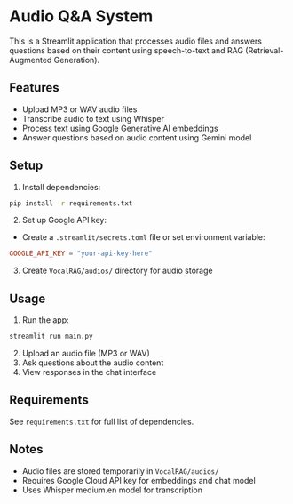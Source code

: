 # Audio Q&A System

This is a Streamlit application that processes audio files and answers questions based on their content using speech-to-text and RAG (Retrieval-Augmented Generation).

## Features
- Upload MP3 or WAV audio files
- Transcribe audio to text using Whisper
- Process text using Google Generative AI embeddings
- Answer questions based on audio content using Gemini model

## Setup
1. Install dependencies:
```bash
pip install -r requirements.txt
```
2. Set up Google API key:
- Create a `.streamlit/secrets.toml` file or set environment variable:
```toml
GOOGLE_API_KEY = "your-api-key-here"
```
3. Create `VocalRAG/audios/` directory for audio storage

## Usage
1. Run the app:
```bash
streamlit run main.py
```
2. Upload an audio file (MP3 or WAV)
3. Ask questions about the audio content
4. View responses in the chat interface

## Requirements
See `requirements.txt` for full list of dependencies.

## Notes
- Audio files are stored temporarily in `VocalRAG/audios/`
- Requires Google Cloud API key for embeddings and chat model
- Uses Whisper medium.en model for transcription